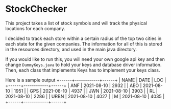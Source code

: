 # StockChecker
This project takes a list of stock symbols and will track the physical locations for each company.

I decided to track each store within a certain radius of the top two cities in each state for the given companies. The information for all of this is stored in the resources directory, and used in the main java directory.

If you would like to run this, you will need your own google api key and then change ```DummyKeys.java``` to hold your keys and database driver information. Then, each class that implements Keys has to implement your keys class.

Here is a sample output
+------+------------+------+
| NAME | DATE       | LOC  |
+------+------------+------+
| ANF  | 2021-08-10 | 2932 |
| AEO  | 2021-08-10 | 1951 |
| GPS  | 2021-08-10 | 4937 |
| JWN  | 2021-08-10 | 3903 |
| RL   | 2021-08-10 | 2286 |
| URBN | 2021-08-10 | 4027 |
| M    | 2021-08-10 | 4035 |
+------+------------+------+
